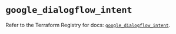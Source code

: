 # `google_dialogflow_intent`

Refer to the Terraform Registry for docs: [`google_dialogflow_intent`](https://registry.terraform.io/providers/hashicorp/google/6.19.0/docs/resources/dialogflow_intent).
